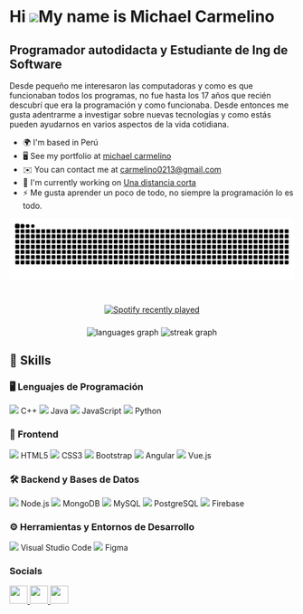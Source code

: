 Hi ![](https://user-images.githubusercontent.com/18350557/176309783-0785949b-9127-417c-8b55-ab5a4333674e.gif)My name is Michael Carmelino
=========================================================================================================================================

Programador autodidacta y Estudiante de Ing de Software
-------------------------------------------------------

Desde pequeño me interesaron las computadoras y como es que funcionaban todos los programas, no fue hasta los 17 años que recién descubrí que era la programación y como funcionaba. Desde entonces me gusta adentrarme a investigar sobre nuevas tecnologías y como estás pueden ayudarnos en varios aspectos de la vida cotidiana.

* 🌍  I'm based in Perú
* 🖥️  See my portfolio at [michael carmelino](http://michaelcarmelino.netlify.app/)
* ✉️  You can contact me at [carmelino0213@gmail.com](mailto:carmelino0213@gmail.com)
* 🚀  I'm currently working on [Una distancia corta](http://unadistanciacorta.netlify.app/)
* ⚡  Me gusta aprender un poco de todo, no siempre la programación lo es todo.

<img src="https://raw.githubusercontent.com/stxfxno/stxfxno/output/snake.svg" alt="Snake animation" />

###

<br clear="both">

<div align="center">
  <a href="https://open.spotify.com/user/31oegk5udlaevo32lsnzmqcrjga4">
    <img src="https://spotify-recently-played-readme.vercel.app/api?user=31oegk5udlaevo32lsnzmqcrjga4&count=3&unique=false" alt="Spotify recently played"  />
  </a>
</div>

###

<div align="center">
  <img src="https://github-readme-stats.vercel.app/api/top-langs?username=stxfxno&locale=en&hide_title=false&layout=compact&card_width=320&langs_count=5&theme=dracula&hide_border=false&order=2" height="150" alt="languages graph"  />
  <img src="https://streak-stats.demolab.com?user=stxfxno&locale=en&mode=daily&theme=dracula&hide_border=false&border_radius=5&order=3" height="150" alt="streak graph"  />
</div>

## 🚀 Skills  

### 🖥️ Lenguajes de Programación  
<p align="left">
  <img src="https://raw.githubusercontent.com/danielcranney/readme-generator/main/public/icons/skills/cplusplus-colored.svg" width="20"/> C++  
  <img src="https://raw.githubusercontent.com/danielcranney/readme-generator/main/public/icons/skills/java-colored.svg" width="20"/> Java  
  <img src="https://raw.githubusercontent.com/danielcranney/readme-generator/main/public/icons/skills/javascript-colored.svg" width="20"/> JavaScript  
  <img src="https://raw.githubusercontent.com/danielcranney/readme-generator/main/public/icons/skills/python-colored.svg" width="20"/> Python  
</p>

### 🎨 Frontend  
<p align="left">
  <img src="https://raw.githubusercontent.com/danielcranney/readme-generator/main/public/icons/skills/html5-colored.svg" width="20"/> HTML5  
  <img src="https://raw.githubusercontent.com/danielcranney/readme-generator/main/public/icons/skills/css3-colored.svg" width="20"/> CSS3  
  <img src="https://raw.githubusercontent.com/danielcranney/readme-generator/main/public/icons/skills/bootstrap-colored.svg" width="20"/> Bootstrap  
  <img src="https://raw.githubusercontent.com/danielcranney/readme-generator/main/public/icons/skills/angularjs-colored.svg" width="20"/> Angular  
  <img src="https://raw.githubusercontent.com/danielcranney/readme-generator/main/public/icons/skills/vuejs-colored.svg" width="20"/> Vue.js  
</p>

### 🛠 Backend y Bases de Datos  
<p align="left">
  <img src="https://raw.githubusercontent.com/danielcranney/readme-generator/main/public/icons/skills/nodejs-colored.svg" width="20"/> Node.js  
  <img src="https://raw.githubusercontent.com/danielcranney/readme-generator/main/public/icons/skills/mongodb-colored.svg" width="20"/> MongoDB  
  <img src="https://raw.githubusercontent.com/danielcranney/readme-generator/main/public/icons/skills/mysql-colored.svg" width="20"/> MySQL  
  <img src="https://raw.githubusercontent.com/danielcranney/readme-generator/main/public/icons/skills/postgresql-colored.svg" width="20"/> PostgreSQL  
  <img src="https://raw.githubusercontent.com/danielcranney/readme-generator/main/public/icons/skills/firebase-colored.svg" width="20"/> Firebase  
</p>

### ⚙️ Herramientas y Entornos de Desarrollo  
<p align="left">
  <img src="https://raw.githubusercontent.com/danielcranney/readme-generator/main/public/icons/skills/visualstudiocode.svg" width="20"/> Visual Studio Code  
  <img src="https://raw.githubusercontent.com/danielcranney/readme-generator/main/public/icons/skills/figma-colored.svg" width="20"/> Figma  
</p>


### Socials

<p align="left"> <a href="https://www.github.com/stxfxno" target="_blank" rel="noreferrer"> <picture> <source media="(prefers-color-scheme: dark)" srcset="https://raw.githubusercontent.com/danielcranney/readme-generator/main/public/icons/socials/github-dark.svg" /> <source media="(prefers-color-scheme: light)" srcset="https://raw.githubusercontent.com/danielcranney/readme-generator/main/public/icons/socials/github.svg" /> <img src="https://raw.githubusercontent.com/danielcranney/readme-generator/main/public/icons/socials/github.svg" width="32" height="32" /> </picture> </a> <a href="http://www.instagram.com/stef.dev_" target="_blank" rel="noreferrer"> <picture> <source media="(prefers-color-scheme: dark)" srcset="https://raw.githubusercontent.com/danielcranney/readme-generator/main/public/icons/socials/instagram-dark.svg" /> <source media="(prefers-color-scheme: light)" srcset="https://raw.githubusercontent.com/danielcranney/readme-generator/main/public/icons/socials/instagram.svg" /> <img src="https://raw.githubusercontent.com/danielcranney/readme-generator/main/public/icons/socials/instagram.svg" width="32" height="32" /> </picture> </a> <a href="https://www.linkedin.com/in/michael-carmelino-dueñas-a5117a264/" target="_blank" rel="noreferrer"> <picture> <source media="(prefers-color-scheme: dark)" srcset="https://raw.githubusercontent.com/danielcranney/readme-generator/main/public/icons/socials/linkedin-dark.svg" /> <source media="(prefers-color-scheme: light)" srcset="https://raw.githubusercontent.com/danielcranney/readme-generator/main/public/icons/socials/linkedin.svg" /> <img src="https://raw.githubusercontent.com/danielcranney/readme-generator/main/public/icons/socials/linkedin.svg" width="32" height="32" /> </picture> </a></p>

